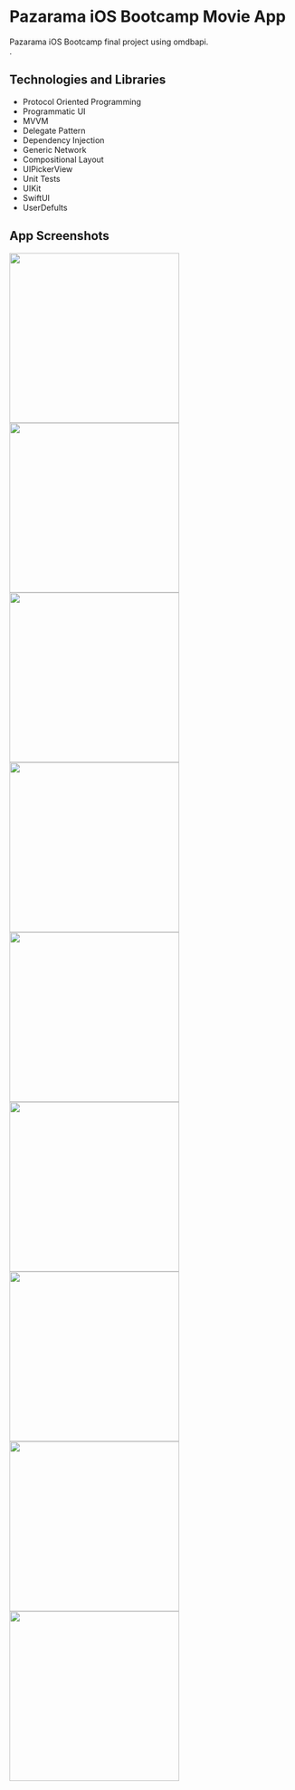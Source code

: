 # Pazarama iOS Bootcamp Movie App
Pazarama iOS Bootcamp final project using omdbapi. <br/> .
## Technologies and Libraries
- Protocol Oriented Programming
- Programmatic UI
- MVVM
- Delegate Pattern
- Dependency Injection
- Generic Network
- Compositional Layout
- UIPickerView
- Unit Tests
- UIKit
- SwiftUI
- UserDefults
## App Screenshots
<p>
   <img src="MovieApp/ScreenShots/Simulator Screenshot - iPhone 14 Pro - 2023-11-08 at 17.05.16.png" width="300" />
  <img src="MovieApp/ScreenShots/Simulator Screenshot - iPhone 14 Pro - 2023-11-08 at 17.05.16.png" width="300" />
   <img src="MovieApp/ScreenShots/Simulator Screenshot - iPhone 14 Pro - 2023-11-08 at 17.05.16.png" width="300" />
    <img src="MovieApp/ScreenShots/Simulator Screenshot - iPhone 14 Pro - 2023-11-08 at 17.05.16.png" width="300" />
     <img src="MovieApp/ScreenShots/Simulator Screenshot - iPhone 14 Pro - 2023-11-08 at 17.05.16.png" width="300" />
      <img src="MovieApp/ScreenShots/Simulator Screenshot - iPhone 14 Pro - 2023-11-08 at 17.05.16.png" width="300" />
       <img src="MovieApp/ScreenShots/Simulator Screenshot - iPhone 14 Pro - 2023-11-08 at 17.05.16.png" width="300" />
        <img src="MovieApp/ScreenShots/Simulator Screenshot - iPhone 14 Pro - 2023-11-08 at 17.05.16.png" width="300" />
   <img src="Pokemon/ScreenShots/gif.gif" width="300" />
</p>
